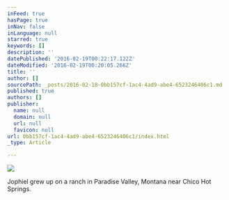 ```yaml
---
inFeed: true
hasPage: true
inNav: false
inLanguage: null
starred: true
keywords: []
description: ''
datePublished: '2016-02-19T00:22:17.122Z'
dateModified: '2016-02-19T00:20:05.266Z'
title: ''
author: []
sourcePath: _posts/2016-02-18-0bb157cf-1ac4-4ad9-abe4-6523246406c1.md
published: true
authors: []
publisher:
  name: null
  domain: null
  url: null
  favicon: null
url: 0bb157cf-1ac4-4ad9-abe4-6523246406c1/index.html
_type: Article

---
```

![](https://the-grid-user-content.s3-us-west-2.amazonaws.com/c31d0aa0-e42b-40aa-b1da-9292b56ab2b5.jpg)

Jophiel grew up on a ranch in Paradise Valley, Montana near Chico Hot Springs.